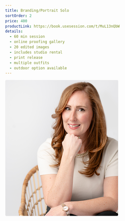 ```yaml
---
title: Branding/Portrait Solo
sortOrder: 2
price: 400
productLink: https://book.usesession.com/t/MuL13nQbW
details:
  - 60 min session
  - online proofing gallery
  - 20 edited images
  - includes studio rental
  - print release
  - multiple outfits
  - outdoor option available
---
```


![Solo Session](../../assets/soloSession.png)

